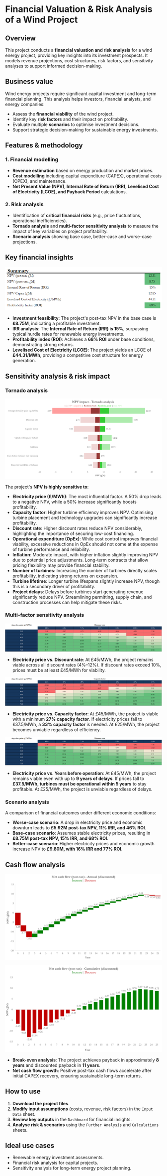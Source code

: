 # Financial Valuation & Risk Analysis of a Wind Project

## Overview

This project conducts a **financial valuation and risk analysis** for a wind energy project, providing key insights into its investment prospects. It models revenue projections, cost structures, risk factors, and sensitivity analyses to support informed decision-making.

## Business value

Wind energy projects require significant capital investment and long-term financial planning. This analysis helps investors, financial analysts, and energy companies:

- Assess the **financial viability** of the wind project.
- Identify key **risk factors** and their impact on profitability.
- Evaluate multiple **scenarios** to optimise investment decisions.
- Support strategic decision-making for sustainable energy investments.

## Features & methodology

### 1. Financial modelling

- **Revenue estimation** based on energy production and market prices.
- **Cost modelling** including capital expenditure (CAPEX), operational costs (OPEX), and maintenance.
- **Net Present Value (NPV), Internal Rate of Return (IRR), Levelised Cost of Electricity (LCOE), and Payback Period** calculations.

### 2. Risk analysis

- Identification of **critical financial risks** (e.g., price fluctuations, operational inefficiencies).
- **Tornado analysis** and **multi-factor sensitivity analysis** to measure the impact of key variables on project profitability.
- **Scenario analysis** showing base case, better-case and worse-case projections.

## Key financial insights

![Financial Summary](img/financial_summary.png)

- **Investment feasibility**: The project's post-tax NPV in the base case is **£8.75M**, indicating a profitable investment.
- **IRR analysis**: The **Internal Rate of Return (IRR) is 15%**, surpassing typical hurdle rates for renewable energy investments.
- **Profitability index (ROI)**: Achieves a **68% ROI** under base conditions, demonstrating strong returns.
- **Levelised Cost of Electricity (LCOE)**: The project yields an LCOE of **£44.31/MWh**, providing a competitive cost structure for energy generation.

## Sensitivity analysis & risk impact

### Tornado analysis

![Tornado Chart](img/tornado_chart.png)

The project's **NPV is highly sensitive to**:

- **Electricity price (£/MWh)**: The most influential factor. A 50% drop leads to a negative NPV, while a 50% increase significantly boosts profitability.
- **Capacity factor**: Higher turbine efficiency improves NPV. Optimising turbine placement and technology upgrades can significantly increase profitability.
- **Discount rate**: Higher discount rates reduce NPV considerably, highlighting the importance of securing low-cost financing.
- **Operational expenditure (OpEx)**: While cost control improves financial viability, excessive reductions in OpEx should not come at the expense of turbine performance and reliability.
- **Inflation**: Moderate impact, with higher inflation slightly improving NPV due to potential price adjustments. Long-term contracts that allow pricing flexibility may provide financial stability.
- **Number of turbines**: Increasing the number of turbines directly scales profitability, indicating strong returns on expansion.
- **Turbine lifetime**: Longer turbine lifespans slightly increase NPV, though this is a secondary driver of profitability.
- **Project delays**: Delays before turbines start generating revenue significantly reduce NPV. Streamlining permitting, supply chain, and construction processes can help mitigate these risks.

### Multi-factor sensitivity analysis

![Multi-Factor Sensitivity](img/multi_factor_sensitivity_1.png)

- **Electricity price vs. Discount rate**: At £45/MWh, the project remains viable across all discount rates (4%–12%). If discount rates exceed 10%, prices must be at least £45/MWh for viability.

![Multi-Factor Sensitivity](img/multi_factor_sensitivity_2.png)

- **Electricity price vs. Capacity factor**: At £45/MWh, the project is viable with a minimum **27% capacity factor**. If electricity prices fall to £37.5/MWh, a **33% capacity factor** is needed. At £25/MWh, the project becomes unviable regardless of efficiency.

![Multi-Factor Sensitivity](img/multi_factor_sensitivity_3.png)

- **Electricity price vs. Years before operation**: At £45/MWh, the project remains viable even with up to **9 years of delays**. If prices fall to **£37.5/MWh, turbines must be operational within 5 years** to stay profitable. At £25/MWh, the project is unviable regardless of delays.

### Scenario analysis

A comparison of financial outcomes under different economic conditions:

- **Worse-case scenario**: A drop in electricity price and economic downturn leads to **£5.92M post-tax NPV, 11% IRR, and 46% ROI**.
- **Base-case scenario**: Assumes stable electricity prices, resulting in **£8.75M post-tax NPV, 15% IRR, and 68% ROI**.
- **Better-case scenario**: Higher electricity prices and economic growth increase NPV to **£9.80M, with 16% IRR and 77% ROI**.

## Cash flow analysis

![Cash Flow Analysis](img/cash_flow_analysis_1.png)


![Cash Flow Analysis](img/cash_flow_analysis_2.png)

- **Break-even analysis**: The project achieves payback in approximately **8 years** and discounted payback in **11 years**.
- **Net cash flow growth**: Positive post-tax cash flows accelerate after initial CAPEX recovery, ensuring sustainable long-term returns.

## How to use

1. **Download the project files**.
2. **Modify input assumptions** (costs, revenue, risk factors) in the `Input Data` sheet.
3. **Review key outputs** in the `Dashboard` for financial insights.
4. **Analyse risk & scenarios** using the `Further Analysis` and `Calculations` sheets.

## Ideal use cases

- Renewable energy investment assessments.
- Financial risk analysis for capital projects.
- Sensitivity analysis for long-term energy project planning.


